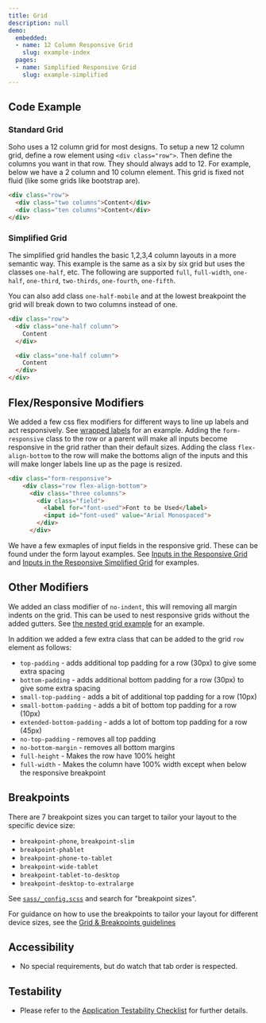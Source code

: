 ```yaml
---
title: Grid
description: null
demo:
  embedded:
  - name: 12 Column Responsive Grid
    slug: example-index
  pages:
  - name: Simplified Responsive Grid
    slug: example-simplified
---
```


## Code Example

### Standard Grid

Soho uses a 12 column grid for most designs. To setup a new 12 column grid, define a row element using `<div class="row">`. Then define the columns you want in that row. They should always add to 12. For example, below we have a 2 column and 10 column element. This grid is fixed not fluid (like some grids like bootstrap are).

```html
<div class="row">
  <div class="two columns">Content</div>
  <div class="ten columns">Content</div>
</div>
```

### Simplified Grid

The simplified grid handles the basic 1,2,3,4 column layouts in a more semantic way. This example is the same as a six by six grid but uses the classes `one-half`, etc. The following are supported `full`, `full-width`, `one-half`, `one-third`, `two-thirds`, `one-fourth`, `one-fifth`.

You can also add class `one-half-mobile` and at the lowest breakpoint the grid will break down to two columns instead of one.

```html
<div class="row">
  <div class="one-half column">
    Content
  </div>

  <div class="one-half column">
    Content
  </div>
</div>
```

## Flex/Responsive Modifiers

We added a few css flex modifiers for different ways to line up labels and act responsively. See [wrapped labels](./demo/components/form/test-wrapped-labels) for an example. Adding the `form-responsive` class to the row or a parent will make all inputs become responsive in the grid rather than their default sizes. Adding the class `flex-align-bottom` to the row will make the bottoms align of the inputs and this will make longer labels line up as the page is resized.

```html
<div class="form-responsive">
    <div class="row flex-align-bottom">
      <div class="three columns">
        <div class="field">
          <label for="font-used">Font to be Used</label>
          <input id="font-used" value="Arial Monospaced">
        </div>
      </div>
```

We have a few exmaples of input fields in the responsive grid. These can be found under the form layout examples. See [Inputs in the Responsive Grid](./demo/components/form/example-inputs) and [Inputs in the Responsive Simplified Grid](./demo/components/form/example-inputs-simple) for examples.

## Other Modifiers

We added an class modifier of `no-indent`, this will removing all margin indents on the grid. This can be used to nest responsive grids without the added gutters. See [the nested grid example](./demo/components/grid/test-nesting) for an example.

In addition we added a few extra class that can be added to the grid `row` element as follows:

- `top-padding` - adds additional top padding for a row (30px) to give some extra spacing
- `bottom-padding` - adds additional bottom padding for a row (30px) to give some extra spacing
- `small-top-padding` - adds a bit of additional top padding for a row (10px)
- `small-bottom-padding` - adds a bit of bottom top padding for a row (10px)
- `extended-bottom-padding` - adds a lot of bottom top padding for a row (45px)
- `no-top-padding` - removes all top padding
- `no-bottom-margin` - removes all bottom margins
- `full-height` - Makes the row have 100% height
- `full-width` - Makes the column have 100% width except when below the responsive breakpoint

## Breakpoints

There are 7 breakpoint sizes you can target to tailor your layout to the specific device size:

- `breakpoint-phone`, `breakpoint-slim`
- `breakpoint-phablet`
- `breakpoint-phone-to-tablet`
- `breakpoint-wide-tablet`
- `breakpoint-tablet-to-desktop`
- `breakpoint-desktop-to-extralarge`

See [`sass/_config.scss`](src/core/_config.scss) and search for "breakpoint sizes".

For guidance on how to use the breakpoints to tailor your layout for different device sizes, see the [Grid & Breakpoints guidelines](https://design.infor.com/guidelines/layout/grid)

## Accessibility

- No special requirements, but do watch that tab order is respected.

## Testability

- Please refer to the [Application Testability Checklist](https://design.infor.com/resources/application-testability-checklist) for further details.
